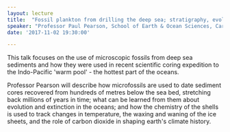 ```yaml
---
layout: lecture
title:  "Fossil plankton from drilling the deep sea; stratigraphy, evolution and climate change"
speaker: "Professor Paul Pearson, School of Earth & Ocean Sciences, Cardiff University"
date: '2017-11-02 19:30:00'

---
```

This talk focuses on the use of microscopic fossils from deep sea sediments and how they were used in recent scientific coring expedition to the Indo-Pacific 'warm pool' - the hottest part of the oceans.

Professor Pearson will describe how microfossils are used to date sediment cores recovered from hundreds of metres below the sea bed, stretching back millions of years in time; what can be learned from them about evolution and extinction in the oceans; and how the chemistry of the shells is used to track changes in temperature, the waxing and waning of the ice sheets, and the role of carbon dioxide in shaping earth's climate history.